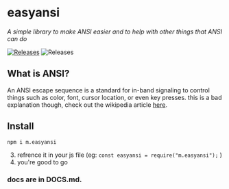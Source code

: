 # easyansi
*A simple library to make ANSI easier and to help with other things that ANSI can do*

[![Releases](https://img.shields.io/github/v/release/madeforlosers/easyansi?include_prereleases)](https://github.com/madeforlosers/easyansi/releases) ![Releases](https://img.shields.io/github/repo-size/madeforlosers/easyansi)


## What is ANSI?
An ANSI escape sequence is a standard for in-band signaling to control things such as color, font, cursor location, or even key presses. this is a bad explanation though, check out the wikipedia article [here](https://en.wikipedia.org/wiki/ANSI_escape_code).


## Install
`npm i m.easyansi`

3. refrence it in your js file (eg: `const easyansi = require("m.easyansi");` )
4. you're good to go

### docs are in DOCS.md. 
